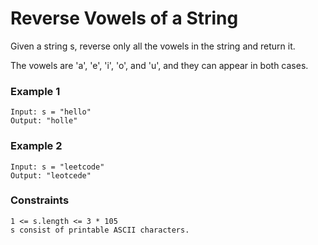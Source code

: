 # Reverse Vowels of a String

Given a string s, reverse only all the vowels in the string and return it.

The vowels are 'a', 'e', 'i', 'o', and 'u', and they can appear in both cases.


### Example 1

```
Input: s = "hello"
Output: "holle"
```

### Example 2

```
Input: s = "leetcode"
Output: "leotcede"
``` 

### Constraints
```
1 <= s.length <= 3 * 105
s consist of printable ASCII characters.
```

